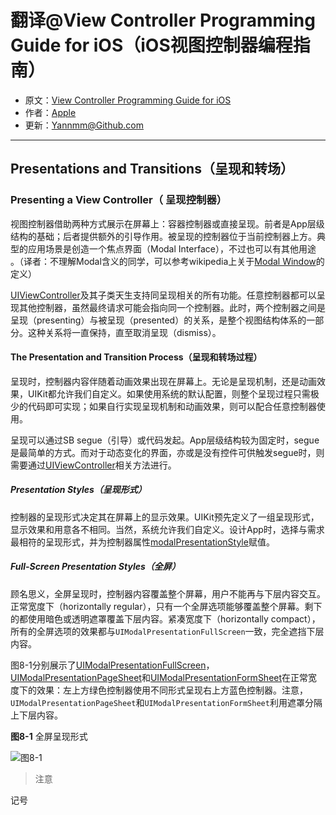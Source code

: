 # 翻译@View Controller Programming Guide for iOS（iOS视图控制器编程指南）

- 原文：[View Controller Programming Guide for iOS](https://developer.apple.com/library/content/featuredarticles/ViewControllerPGforiPhoneOS/index.html#//apple_ref/doc/uid/TP40007457-CH2-SW1)
- 作者：[Apple](https://developer.apple.com/library/content/navigation/)
- 更新：[Yannmm@Github.com](https://github.com/Yannmm/Auto-Layout-Guide-Chinese-Translation)

---

## Presentations and Transitions（呈现和转场）

### Presenting a View Controller（ 呈现控制器）

视图控制器借助两种方式展示在屏幕上：容器控制器或直接呈现。前者是App层级结构的基础；后者提供额外的引导作用。被呈现的控制器位于当前控制器上方。典型的应用场景是创造一个焦点界面（Modal Interface），不过也可以有其他用途 。（译者：不理解Modal含义的同学，可以参考wikipedia上关于[Modal Window](https://en.wikipedia.org/wiki/Modal_window)的定义）

[UIViewController](https://developer.apple.com/documentation/uikit/uiviewcontroller)及其子类天生支持同呈现相关的所有功能。任意控制器都可以呈现其他控制器，虽然最终请求可能会指向同一个控制器。此时，两个控制器之间是呈现（presenting）与被呈现（presented）的关系，是整个视图结构体系的一部分。这种关系将一直保持，直至取消呈现（dismiss）。

#### The Presentation and Transition Process（呈现和转场过程）

呈现时，控制器内容伴随着动画效果出现在屏幕上。无论是呈现机制，还是动画效果，UIKit都允许我们自定义。如果使用系统的默认配置，则整个呈现过程只需极少的代码即可实现；如果自行实现呈现机制和动画效果，则可以配合任意控制器使用。

呈现可以通过SB segue（引导）或代码发起。App层级结构较为固定时，segue是最简单的方式。而对于动态变化的界面，亦或是没有控件可供触发segue时，则需要通过[UIViewController](https://developer.apple.com/documentation/uikit/uiviewcontroller)相关方法进行。

##### Presentation Styles（呈现形式）

控制器的呈现形式决定其在屏幕上的显示效果。UIKit预先定义了一组呈现形式，显示效果和用意各不相同。当然，系统允许我们自定义。设计App时，选择与需求最相符的呈现形式，并为控制器属性[modalPresentationStyle](https://developer.apple.com/documentation/uikit/uiviewcontroller/1621355-modalpresentationstyle)赋值。

##### Full-Screen Presentation Styles（全屏）

顾名思义，全屏呈现时，控制器内容覆盖整个屏幕，用户不能再与下层内容交互。正常宽度下（horizontally regular），只有一个全屏选项能够覆盖整个屏幕。剩下的都使用暗色或透明遮罩覆盖下层内容。紧凑宽度下（horizontally compact），所有的全屏选项的效果都与`UIModalPresentationFullScreen`一致，完全遮挡下层内容。

图8-1分别展示了[UIModalPresentationFullScreen](https://developer.apple.com/documentation/uikit/uimodalpresentationstyle/uimodalpresentationfullscreen)，[UIModalPresentationPageSheet](https://developer.apple.com/documentation/uikit/uimodalpresentationstyle/uimodalpresentationpagesheet)和[UIModalPresentationFormSheet](https://developer.apple.com/documentation/uikit/uimodalpresentationstyle/1621491-formsheet)在正常宽度下的效果：左上方绿色控制器使用不同形式呈现右上方蓝色控制器。注意，`UIModalPresentationPageSheet`和`UIModalPresentationFormSheet`利用遮罩分隔上下层内容。

**图8-1** 全屏呈现形式

![图8-1]()

>注意

记号



